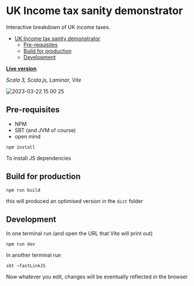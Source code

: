 # UK Income tax sanity demonstrator

Interactive breakdown of UK income taxes.

<!--toc:start-->
- [UK Income tax sanity demonstrator](#uk-income-tax-sanity-demonstrator)
  - [Pre-requisites](#pre-requisites)
  - [Build for production](#build-for-production)
  - [Development](#development)
<!--toc:end-->

**[Live version](https://indoorvivants.github.io/uk-income-tax-demonstrator/)**

_Scala 3, Scala.js, Laminar, Vite_


![2023-03-22 15 00 25](https://user-images.githubusercontent.com/1052965/226946421-325a93ba-43ab-4e3e-bb6b-3eaabe72d1d5.gif)

## Pre-requisites

- NPM
- SBT (and JVM of course)
- open mind

```
npm install
```

To install JS dependencies

## Build for production

```
npm run build
```

this will produced an optimised version in the `dist` folder

## Development

In one terminal run (and open the URL that Vite will print out)

```
npm run dev
```

In another terminal run 

```
sbt ~fastLinkJS
```

Now whatever you edit, changes will be eventually reflected in the browser
